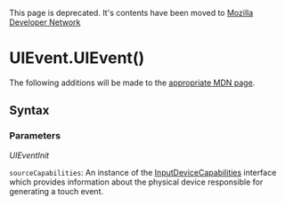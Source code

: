 This page is deprecated. It's contents have been moved to [Mozilla Developer Network](https://developer.mozilla.org/en-US/)

# UIEvent.UIEvent()

The following additions will be made to the [appropriate MDN page](https://developer.mozilla.org/en-US/docs/Web/API/UIEvent/UIEvent).

## Syntax

### Parameters

*UIEventInit*

`sourceCapabilities`: An instance of the [InputDeviceCapabilities](InputDeviceCapabilities.md) interface which provides information about the physical device responsible for generating a touch event. 
